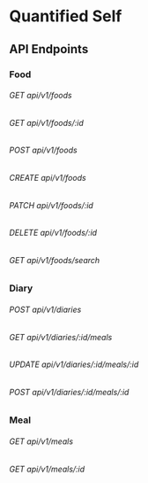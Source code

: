 # Quantified Self

## API Endpoints

### Food

###### GET api/v1/foods
###### GET api/v1/foods/:id
###### POST api/v1/foods
###### CREATE api/v1/foods
###### PATCH api/v1/foods/:id
###### DELETE api/v1/foods/:id
###### GET api/v1/foods/search

### Diary

###### POST api/v1/diaries
###### GET api/v1/diaries/:id/meals
###### UPDATE api/v1/diaries/:id/meals/:id
###### POST api/v1/diaries/:id/meals/:id

### Meal

###### GET api/v1/meals
###### GET api/v1/meals/:id
